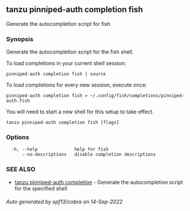 ## tanzu pinniped-auth completion fish

Generate the autocompletion script for fish

### Synopsis

Generate the autocompletion script for the fish shell.

To load completions in your current shell session:

	pinniped-auth completion fish | source

To load completions for every new session, execute once:

	pinniped-auth completion fish > ~/.config/fish/completions/pinniped-auth.fish

You will need to start a new shell for this setup to take effect.


```
tanzu pinniped-auth completion fish [flags]
```

### Options

```
  -h, --help              help for fish
      --no-descriptions   disable completion descriptions
```

### SEE ALSO

* [tanzu pinniped-auth completion](tanzu_pinniped-auth_completion.md)	 - Generate the autocompletion script for the specified shell

###### Auto generated by spf13/cobra on 14-Sep-2022
